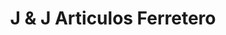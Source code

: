 ---
title: "J & J Articulos Ferretero"
url: /santiago-de-los-caballeros/j-y-j-articulos-ferretero/
shop: hardware
---